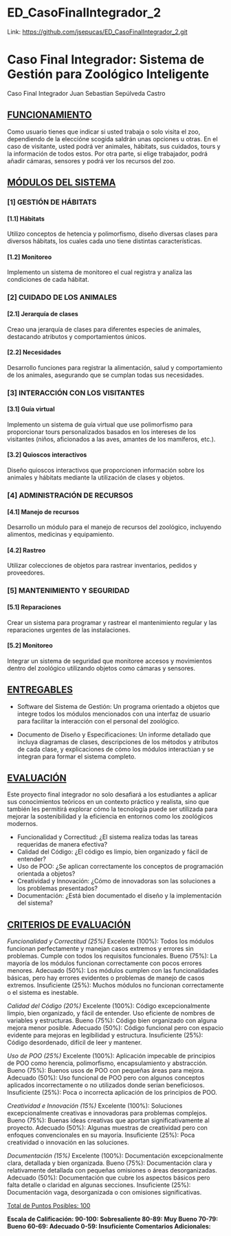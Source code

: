 # ED_CasoFinalIntegrador_2

Link: https://github.com/jsepucas/ED_CasoFinalIntegrador_2.git

# Caso Final Integrador: Sistema de Gestión para Zoológico Inteligente
Caso Final Integrador Juan Sebastian Sepúlveda Castro

## <u>FUNCIONAMIENTO</u>

Como usuario tienes que indicar si usted trabaja o solo visita el zoo, dependiendo de la eleccióne scogida saldrán unas opciones u otras. En el caso de visitante, usted podrá ver animales, hábitats, sus cuidados, tours y la información de todos estos. Por otra parte, si elige trabajador, podrá añadir cámaras, sensores y podrá ver los recursos del zoo.


## <u>MÓDULOS DEL SISTEMA</u>

### [1] GESTIÓN DE HÁBITATS
#### [1.1] Hábitats
Utilizo conceptos de hetencia y polimorfismo, diseño diversas clases para diversos hábitats, los cuales cada uno tiene distintas características.
#### [1.2] Monitoreo
Implemento un sistema de monitoreo el cual registra y analiza las condiciones de cada hábitat.

### [2] CUIDADO DE LOS ANIMALES 
#### [2.1] Jerarquía de clases
Creao una jerarquía de clases para diferentes especies de animales, destacando atributos y comportamientos únicos.
#### [2.2] Necesidades
Desarrollo funciones para registrar la alimentación, salud y comportamiento de los animales, asegurando que se cumplan todas sus necesidades.

### [3] INTERACCIÓN CON LOS VISITANTES
#### [3.1] Guía virtual
Implemento un sistema de guía virtual que use polimorfismo para proporcionar tours personalizados basados en los intereses de los visitantes (niños, aficionados a las aves, amantes de los mamíferos, etc.).
#### [3.2] Quioscos interactivos
Diseño quioscos interactivos que proporcionen información sobre los animales y hábitats mediante la utilización de clases y objetos.

### [4] ADMINISTRACIÓN DE RECURSOS
#### [4.1] Manejo de recursos
Desarrollo un módulo para el manejo de recursos del zoológico, incluyendo alimentos, medicinas y equipamiento.
#### [4.2] Rastreo
Utilizar colecciones de objetos para rastrear inventarios, pedidos y proveedores.

### [5] MANTENIMIENTO Y SEGURIDAD
#### [5.1] Reparaciones
Crear un sistema para programar y rastrear el mantenimiento regular y las reparaciones urgentes de las instalaciones.
#### [5.2] Monitoreo
Integrar un sistema de seguridad que monitoree accesos y movimientos dentro del zoológico utilizando objetos como cámaras y sensores.


## <u>ENTREGABLES</u>
* Software del Sistema de Gestión: Un programa orientado a objetos que integre todos los módulos mencionados con una interfaz de usuario para facilitar la interacción con el personal del zoológico.

* Documento de Diseño y Especificaciones: Un informe detallado que incluya diagramas de clases, descripciones de los métodos y atributos de cada clase, y explicaciones de cómo los módulos interactúan y se integran para formar el sistema completo.

## <u>EVALUACIÓN</u>
 Este proyecto final integrador no solo desafiará a los estudiantes a aplicar sus conocimientos teóricos en un contexto práctico y realista, sino que también les permitirá explorar cómo la tecnología puede ser utilizada para mejorar la sostenibilidad y la eficiencia en entornos como los zoológicos modernos.

* Funcionalidad y Correctitud: ¿El sistema realiza todas las tareas requeridas de manera efectiva?
* Calidad del Código: ¿El código es limpio, bien organizado y fácil de entender?
* Uso de POO: ¿Se aplican correctamente los conceptos de programación orientada a objetos?
* Creatividad y Innovación: ¿Cómo de innovadoras son las soluciones a los problemas presentados?
* Documentación: ¿Está bien documentado el diseño y la implementación del sistema?

## <u>CRITERIOS DE EVALUACIÓN</u>
*Funcionalidad y Correctitud (25%)*
Excelente (100%): Todos los módulos funcionan perfectamente y manejan casos extremos y errores sin problemas. Cumple con todos los requisitos funcionales.
Bueno (75%): La mayoría de los módulos funcionan correctamente con pocos errores menores. Adecuado (50%): Los módulos cumplen con las funcionalidades básicas, pero hay errores evidentes o problemas de manejo de casos extremos.
Insuficiente (25%): Muchos módulos no funcionan correctamente o el sistema es inestable.


*Calidad del Código (20%)* 
Excelente (100%): Código excepcionalmente limpio, bien organizado, y fácil de entender. Uso eficiente de nombres de variables y estructuras.
Bueno (75%): Código bien organizado con alguna mejora menor posible. Adecuado (50%): Código funcional pero con espacio evidente para mejoras en legibilidad y estructura.
Insuficiente (25%): Código desordenado, difícil de leer y mantener.

*Uso de POO (25%)*
Excelente (100%): Aplicación impecable de principios de POO como herencia, polimorfismo, encapsulamiento y abstracción.
Bueno (75%): Buenos usos de POO con pequeñas áreas para mejora. Adecuado (50%): Uso funcional de POO pero con algunos conceptos aplicados incorrectamente o no utilizados donde serían beneficiosos.
Insuficiente (25%): Poca o incorrecta aplicación de los principios de POO.

*Creatividad e Innovación (15%)* 
Excelente (100%): Soluciones excepcionalmente creativas e innovadoras para problemas complejos.
Bueno (75%): Buenas ideas creativas que aportan significativamente al proyecto. Adecuado (50%): Algunas muestras de creatividad pero con enfoques convencionales en su mayoría.
Insuficiente (25%): Poca creatividad o innovación en las soluciones.

*Documentación (15%)*
Excelente (100%): Documentación excepcionalmente clara, detallada y bien organizada.
Bueno (75%): Documentación clara y relativamente detallada con pequeñas omisiones o áreas desorganizadas.
Adecuado (50%): Documentación que cubre los aspectos básicos pero falta detalle o claridad en algunas secciones.
Insuficiente (25%): Documentación vaga, desorganizada o con omisiones significativas.

<u>Total de Puntos Posibles: 100</u>

**Escala de Calificación:
90-100: Sobresaliente
80-89: Muy Bueno 70-79: Bueno 60-69: Adecuado
0-59: Insuficiente Comentarios Adicionales:**
